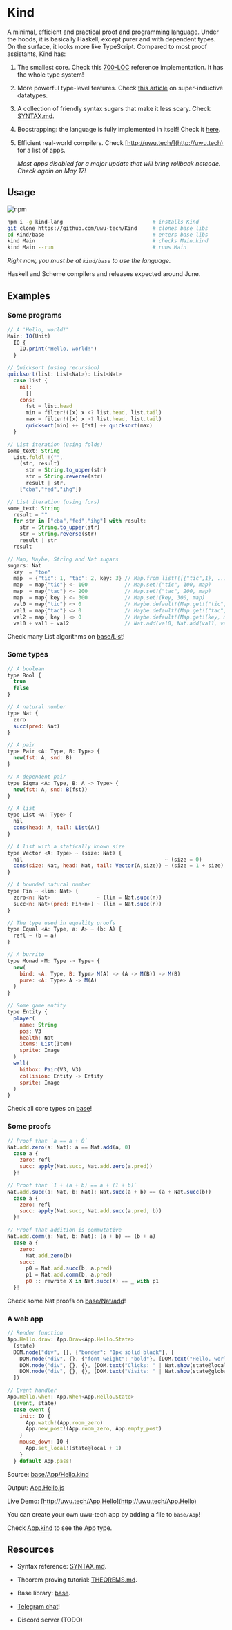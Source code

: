 # Kind

A minimal, efficient and practical proof and programming language. Under the hoods, it is basically Haskell, except purer and with dependent types. On the surface, it looks more like TypeScript. Compared to most proof assistants, Kind has:

1. The smallest core. Check this [700-LOC](https://github.com/moonad/FormCoreJS/blob/master/FormCore.js) reference implementation. It has the whole type system!

2. More powerful type-level features. Check [this article](https://github.com/uwu-tech/Kind/blob/master/blog/1-beyond-inductive-datatypes.md) on super-inductive datatypes.

3. A collection of friendly syntax sugars that make it less scary. Check [SYNTAX.md](https://github.com/uwu-tech/Kind/blob/master/SYNTAX.md).

4. Boostrapping: the language is fully implemented in itself! Check it [here](https://github.com/uwu-tech/Kind/tree/master/base/Kind).

5. Efficient real-world compilers. Check [http://uwu.tech/](http://uwu.tech) for a list of apps.

    *Most apps disabled for a major update that will bring rollback netcode. Check again on May 17!*

Usage
-----
![npm](https://img.shields.io/npm/v/kind-lang)  

```bash
npm i -g kind-lang                             # installs Kind
git clone https://github.com/uwu-tech/Kind     # clones base libs
cd Kind/base                                   # enters base libs
kind Main                                      # checks Main.kind
kind Main --run                                # runs Main
```

*Right now, you must be at `kind/base` to use the language.*

Haskell and Scheme compilers and releases expected around June.

Examples
--------

### Some programs

```javascript
// A 'Hello, world!"
Main: IO(Unit)
  IO {
    IO.print("Hello, world!")
  }
```

```javascript
// Quicksort (using recursion)
quicksort(list: List<Nat>): List<Nat>
  case list {
    nil:
      []
    cons:
      fst = list.head
      min = filter!((x) x <? list.head, list.tail)
      max = filter!((x) x >? list.head, list.tail)
      quicksort(min) ++ [fst] ++ quicksort(max)
  }
```

```javascript
// List iteration (using folds)
some_text: String
  List.foldl!!("",
    (str, result) 
      str = String.to_upper(str)
      str = String.reverse(str)
      result | str,
    ["cba","fed","ihg"])
```

```javascript
// List iteration (using fors)
some_text: String
  result = ""
  for str in ["cba","fed","ihg"] with result:
    str = String.to_upper(str)
    str = String.reverse(str)
    result | str
  result
```

```c
// Map, Maybe, String and Nat sugars
sugars: Nat
  key  = "toe"
  map  = {"tic": 1, "tac": 2, key: 3} // Map.from_list!([{"tic",1}, ...])
  map  = map{"tic"} <- 100            // Map.set!("tic", 100, map)
  map  = map{"tac"} <- 200            // Map.set!("tac", 200, map)
  map  = map{ key } <- 300            // Map.set!(key, 300, map)
  val0 = map{"tic"} <> 0              // Maybe.default!(Map.get!("tic",map), 0)
  val1 = map{"tac"} <> 0              // Maybe.default!(Map.get!("tac",map), 0)
  val2 = map{ key } <> 0              // Maybe.default!(Map.get!(key, map), 0)
  val0 + val1 + val2                  // Nat.add(val0, Nat.add(val1, val2))
```

Check many List algorithms on [base/List](https://github.com/uwu-tech/Kind/tree/master/base/List)!

### Some types

```javascript
// A boolean
type Bool {
  true
  false
}
```

```javascript
// A natural number
type Nat {
  zero
  succ(pred: Nat)
}
```

```javascript
// A pair
type Pair <A: Type, B: Type> {
  new(fst: A, snd: B)
}
```

```javascript
// A dependent pair
type Sigma <A: Type, B: A -> Type> {
  new(fst: A, snd: B(fst))
}
```

```javascript
// A list
type List <A: Type> {
  nil
  cons(head: A, tail: List(A))
}
```

```javascript
// A list with a statically known size
type Vector <A: Type> ~ (size: Nat) {
  nil                                              ~ (size = 0) 
  cons(size: Nat, head: Nat, tail: Vector(A,size)) ~ (size = 1 + size)
}
```

```javascript
// A bounded natural number
type Fin ~ <lim: Nat> {
  zero<n: Nat>               ~ (lim = Nat.succ(n))
  succ<n: Nat>(pred: Fin<n>) ~ (lim = Nat.succ(n))
}
```

```javascript
// The type used in equality proofs
type Equal <A: Type, a: A> ~ (b: A) {
  refl ~ (b = a)
}
```

```javascript
// A burrito
type Monad <M: Type -> Type> {
  new(
    bind: <A: Type, B: Type> M(A) -> (A -> M(B)) -> M(B)
    pure: <A: Type> A -> M(A)
  )
}
```

```javascript
// Some game entity
type Entity {
  player(
    name: String
    pos: V3
    health: Nat
    items: List(Item)
    sprite: Image
  )
  wall(
    hitbox: Pair(V3, V3)
    collision: Entity -> Entity
    sprite: Image
  )
}
```

Check all core types on [base](https://github.com/uwu-tech/Kind/tree/master/base)!

### Some proofs

```javascript
// Proof that `a == a + 0`
Nat.add.zero(a: Nat): a == Nat.add(a, 0)
  case a {
    zero: refl
    succ: apply(Nat.succ, Nat.add.zero(a.pred))
  }!
  ```

```javascript
// Proof that `1 + (a + b) == a + (1 + b)`
Nat.add.succ(a: Nat, b: Nat): Nat.succ(a + b) == (a + Nat.succ(b))
  case a {
    zero: refl
    succ: apply(Nat.succ, Nat.add.succ(a.pred, b))
  }!
  ```

```javascript
// Proof that addition is commutative
Nat.add.comm(a: Nat, b: Nat): (a + b) == (b + a)
  case a {
    zero:
      Nat.add.zero(b)
    succ: 
      p0 = Nat.add.succ(b, a.pred)
      p1 = Nat.add.comm(b, a.pred)
      p0 :: rewrite X in Nat.succ(X) == _ with p1
  }!
```

Check some Nat proofs on [base/Nat/add](https://github.com/uwu-tech/Kind/tree/master/base/Nat/add)!

### A web app

```javascript
// Render function
App.Hello.draw: App.Draw<App.Hello.State>
  (state)
  DOM.node("div", {}, {"border": "1px solid black"}, [
    DOM.node("div", {}, {"font-weight": "bold"}, [DOM.text("Hello, world!")])
    DOM.node("div", {}, {}, [DOM.text("Clicks: " | Nat.show(state@local))])
    DOM.node("div", {}, {}, [DOM.text("Visits: " | Nat.show(state@global))])
  ])

// Event handler
App.Hello.when: App.When<App.Hello.State>
  (event, state)
  case event {
    init: IO {
      App.watch!(App.room_zero)
      App.new_post!(App.room_zero, App.empty_post)
    }
    mouse_down: IO {
      App.set_local!(state@local + 1)
    }
  } default App.pass!
```

Source: [base/App/Hello.kind](https://github.com/uwu-tech/Kind/blob/master/base/App/Hello.kind)

Output: [App.Hello.js](https://github.com/uwu-tech/Kind/blob/master/web/src/apps/App.Hello.js)

Live Demo: [http://uwu.tech/App.Hello](http://uwu.tech/App.Hello)

You can create your own uwu-tech app by adding a file to `base/App`!

Check [App.kind](https://github.com/uwu-tech/Kind/blob/master/base/App.kind) to see the App type.

Resources
---------

- Syntax reference: [SYNTAX.md](SYNTAX.md).

- Theorem proving tutorial: [THEOREMS.md](THEOREMS.md).

- Base library: [base](https://github.com/uwu-tech/Kind/tree/master/base).

- [Telegram chat](https://t.me/formality_lang)! 

- Discord server (TODO)

[trusted core]: https://github.com/moonad/FormCoreJS

[FormCore-to-Haskell]: https://github.com/moonad/FormCoreJS/blob/master/FmcToHs.js

[kind.js]: https://github.com/uwu-tech/Kind/blob/master/bin/js/base/kind.js

[Agda]: https://github.com/agda/agda

[Idris]: https://github.com/idris-lang/Idris-dev

[Coq]: https://github.com/coq/coq

[Lean]: https://github.com/leanprover/lean

[Absal]: https://medium.com/@maiavictor/solving-the-mystery-behind-abstract-algorithms-magical-optimizations-144225164b07

[JavaScript compiler]:https://github.com/moonad/FormCoreJS/blob/master/FmcToJs.js
